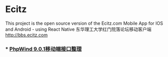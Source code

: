 # Ecitz
This project is the open source version of the Ecitz.com  Mobile App for IOS and Android - using React Native
东华理工大学红门院落论坛移动客户端 http://bbs.ecitz.com



### * [PhpWind 9.0.1移动端接口整理](/blob/master/documents/api.md)
